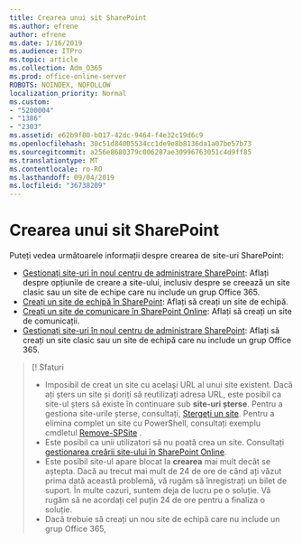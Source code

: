 ```yaml
---
title: Crearea unui sit SharePoint
ms.author: efrene
author: efrene
ms.date: 1/16/2019
ms.audience: ITPro
ms.topic: article
ms.collection: Adm_O365
ms.prod: office-online-server
ROBOTS: NOINDEX, NOFOLLOW
localization_priority: Normal
ms.custom:
- "5200004"
- "1386"
- "2303"
ms.assetid: e62b9f80-b017-42dc-9464-f4e32c19d6c9
ms.openlocfilehash: 30c51d84005534cc1de9e8b8136da1a07be57b73
ms.sourcegitcommit: a256e8680379c006287ae30996763051c4d9ff85
ms.translationtype: MT
ms.contentlocale: ro-RO
ms.lasthandoff: 09/04/2019
ms.locfileid: "36738209"
---
```

# <a name="create-a-sharepoint-site"></a>Crearea unui sit SharePoint

Puteți vedea următoarele informații despre crearea de site-uri SharePoint:
- [Gestionați site-uri în noul centru de administrare SharePoint](https://docs.microsoft.com/sharepoint/manage-site-creation): Aflați despre opțiunile de creare a site-ului, inclusiv despre se creează un site clasic sau un site de echipe care nu include un grup Office 365.
- [Creați un site de echipă în SharePoint](https://support.office.com/article/create-a-team-site-in-sharepoint-ef10c1e7-15f3-42a3-98aa-b5972711777d): Aflați să creați un site de echipă.
- [Creați un site de comunicare în SharePoint Online](https://support.office.com/article/7fb44b20-a72f-4d2c-9173-fc8f59ba50eb): Aflați să creați un site de comunicații.
- [Gestionați site-uri în noul centru de administrare SharePoint](https://docs.microsoft.com/sharepoint/manage-sites-in-new-admin-center#create-a-site): Aflați să creați un site clasic sau un site de echipă care nu include un grup Office 365.


  
> [! Sfaturi
> - Imposibil de creat un site cu același URL al unui site existent. Dacă ați șters un site și doriți să reutilizați adresa URL, este posibil ca site-ul șters să existe în continuare sub **site-uri șterse**. Pentru a gestiona site-urile șterse, consultați, [Ștergeți un site](https://docs.microsoft.com/sharepoint/manage-sites-in-new-admin-center#delete-a-site). Pentru a elimina complet un site cu PowerShell, consultați exemplu cmdletul [Remove-SPSite](https://docs.microsoft.com/sharepoint/manage-sites-in-new-admin-center#delete-a-site) .
> - Este posibil ca unii utilizatori să nu poată crea un site. Consultați [gestionarea creării site-ului în SharePoint Online](https://docs.microsoft.com/sharepoint/manage-site-creation).
> - Este posibil site-ul apare blocat la **crearea** mai mult decât se aștepta. Dacă au trecut mai mult de 24 de ore de când ați văzut prima dată această problemă, vă rugăm să înregistrați un bilet de suport. În multe cazuri, suntem deja de lucru pe o soluție. Vă rugăm să ne acordați cel puțin 24 de ore pentru a finaliza o soluție.
> - Dacă trebuie să creați un nou site de echipă care nu include un grup Office 365, 


